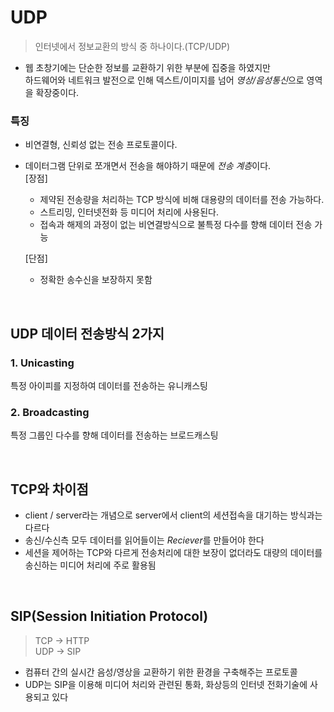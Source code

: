 # UDP 
> 인터넷에서 정보교환의 방식 중 하나이다.(TCP/UDP)   
- 웹 초창기에는 단순한 정보를 교환하기 위한 부분에 집중을 하였지만  
 하드웨어와 네트워크 발전으로 인해 덱스트/이미지를 넘어 *영상/음성통신*으로 영역을 확장중이다.
### 특징
- 비연결형, 신뢰성 없는 전송 프로토콜이다.
- 데이터그램 단위로 쪼개면서 전송을 해야하기 때문에 *전송 계층*이다.  
  [장점]  
  - 제약된 전송량을 처리하는 TCP 방식에 비해 대용량의 데이터를 전송 가능하다.  
  - 스트리밍, 인터넷전화 등 미디어 처리에 사용된다.  
  - 접속과 해제의 과정이 없는 비연결방식으로 불특정 다수를 향해 데이터 전송 가능

  [단점]   
  - 정확한 송수신을 보장하지 못함  

<br>  

## UDP 데이터 전송방식 2가지
### 1. Unicasting
특정 아이피를 지정하여 데이터를 전송하는 유니캐스팅
### 2. Broadcasting
특정 그룹인 다수를 향해 데이터를 전송하는 브로드캐스팅

<br>

## TCP와 차이점
- client / server라는 개념으로 server에서 client의 세션접속을 대기하는 방식과는 다르다
- 송신/수신측 모두 데이터를 읽어들이는 *Reciever*를 만들어야 한다
- 세션을 제어하는 TCP와 다르게 전송처리에 대한 보장이 없더라도 대량의 데이터를 송신하는 미디어 처리에 주로 활용됨

<br>

## SIP(Session Initiation Protocol)
>TCP → HTTP  
>UDP → SIP
- 컴퓨터 간의 실시간 음성/영상을 교환하기 위한 환경을 구축해주는 프로토콜
- UDP는 SIP을 이용해 미디어 처리와 관련된 통화, 화상등의 인터넷 전화기술에 사용되고 있다
